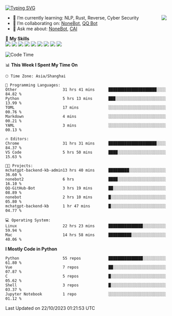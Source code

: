 [![Typing SVG](https://readme-typing-svg.herokuapp.com?size=25&duration=2500&color=8C43EA&vCenter=true&width=200&height=40&lines=Hi+there+%F0%9F%91%8B%F0%9F%8F%BB;I'm+yanyongyu)](https://git.io/typing-svg)

<a href="#">
  <img align="right" src="https://github-readme-stats.vercel.app/api?username=yanyongyu&count_private=true&show_icons=true&bg_color=15,f2f7fd,E0EAFC" />
</a>

- 🌱 I’m currently learning: NLP, Rust, Reverse, Cyber Security
- 👯 I’m collaborating on: [NoneBot](https://github.com/nonebot), [QQ Bot](https://github.com/Mrs4s/go-cqhttp)
- 💬 Ask me about: [NoneBot](https://github.com/nonebot), [CAI](https://github.com/cscs181/CAI)

🌟 **My Skills**  
![](https://img.shields.io/badge/-Python-3e74a2?style=flat-square&logo=Python&logoColor=fff)
![](https://img.shields.io/badge/-Node.js-339933?style=flat-square&logo=Node.js&logoColor=fff)
![](https://img.shields.io/badge/-Vue-4fc08d?style=flat-square&logo=Vue.js&logoColor=fff)
![](https://img.shields.io/badge/-React-2d98ce?style=flat-square&logo=React&logoColor=fff)
![](https://img.shields.io/badge/-Docker-2496ED?style=flat-square&logo=Docker&logoColor=fff)
![](https://img.shields.io/badge/-Linux-000000?style=flat-square&logo=Linux&logoColor=fff)
![](https://img.shields.io/badge/-MySQL-4479A1?style=flat-square&logo=MySQL&logoColor=fff)
![](https://img.shields.io/badge/-Redis-DC382D?style=flat-square&logo=Redis&logoColor=fff)
![](https://img.shields.io/badge/-MongoDB-47A248?style=flat-square&logo=MongoDB&logoColor=fff)

<!--START_SECTION:waka-->
![Code Time](http://img.shields.io/badge/Code%20Time-5%2C157%20hrs%207%20mins-blue)

📊 **This Week I Spent My Time On** 

```text
🕑︎ Time Zone: Asia/Shanghai

💬 Programming Languages: 
Other                    31 hrs 41 mins      █████████████████████░░░░   84.82 % 
Python                   5 hrs 13 mins       ███░░░░░░░░░░░░░░░░░░░░░░   13.99 % 
TOML                     17 mins             ░░░░░░░░░░░░░░░░░░░░░░░░░   00.76 % 
Markdown                 4 mins              ░░░░░░░░░░░░░░░░░░░░░░░░░   00.21 % 
YAML                     3 mins              ░░░░░░░░░░░░░░░░░░░░░░░░░   00.13 % 

🔥 Editors: 
Chrome                   31 hrs 31 mins      █████████████████████░░░░   84.37 % 
VS Code                  5 hrs 50 mins       ████░░░░░░░░░░░░░░░░░░░░░   15.63 % 

🐱‍💻 Projects: 
mchatgpt-backend-kb-admin13 hrs 40 mins      █████████░░░░░░░░░░░░░░░░   36.60 % 
nonebot2                 6 hrs               ████░░░░░░░░░░░░░░░░░░░░░   16.10 % 
QQ-GitHub-Bot            3 hrs 19 mins       ██░░░░░░░░░░░░░░░░░░░░░░░   08.89 % 
nonebot                  2 hrs 10 mins       █░░░░░░░░░░░░░░░░░░░░░░░░   05.80 % 
mchatgpt-backend-kb      1 hr 47 mins        █░░░░░░░░░░░░░░░░░░░░░░░░   04.77 % 

💻 Operating System: 
Linux                    22 hrs 23 mins      ███████████████░░░░░░░░░░   59.94 % 
Mac                      14 hrs 58 mins      ██████████░░░░░░░░░░░░░░░   40.06 % 
```

**I Mostly Code in Python** 

```text
Python                   55 repos            ███████████████░░░░░░░░░░   61.80 % 
Vue                      7 repos             ██░░░░░░░░░░░░░░░░░░░░░░░   07.87 % 
C                        5 repos             █░░░░░░░░░░░░░░░░░░░░░░░░   05.62 % 
Shell                    3 repos             █░░░░░░░░░░░░░░░░░░░░░░░░   03.37 % 
Jupyter Notebook         1 repo              ░░░░░░░░░░░░░░░░░░░░░░░░░   01.12 % 
```




 Last Updated on 22/10/2023 01:21:53 UTC
<!--END_SECTION:waka-->
